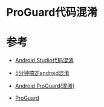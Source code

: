 # ProGuard代码混淆

# 参考

* [Android Studio代码混淆](http://www.jianshu.com/p/ab865bfde96f)

* [5分钟搞定android混淆](http://www.jianshu.com/p/f3455ecaa56e)

* [Android ProGuard(混淆)](http://www.jianshu.com/p/60e82aafcfd0)

* [ProGuard](http://proguard.sourceforge.net/)

